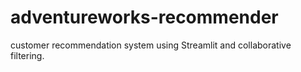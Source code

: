 # adventureworks-recommender
customer recommendation system using Streamlit and collaborative filtering.
